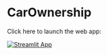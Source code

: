 # CarOwnership

Click here to launch the web app:

[![Streamlit App](https://static.streamlit.io/badges/streamlit_badge_black_white.svg)](https://taufiekdida-carownership-carownershipindo-qetcb9.streamlit.app/)
